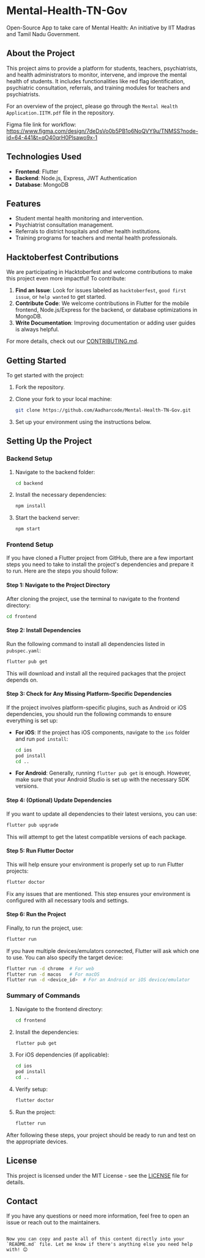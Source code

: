 # Mental-Health-TN-Gov

Open-Source App to take care of Mental Health: An initiative by IIT Madras and Tamil Nadu Government.

## About the Project

This project aims to provide a platform for students, teachers, psychiatrists, and health administrators to monitor, intervene, and improve the mental health of students. It includes functionalities like red flag identification, psychiatric consultation, referrals, and training modules for teachers and psychiatrists.

For an overview of the project, please go through the `Mental Health Application.IITM.pdf` file in the repository.

Figma file link for workflow: https://www.figma.com/design/7deDsVo0b5PB1o6NoQVY9u/TNMSS?node-id=64-441&t=qO40qrH0Plsawo9x-1

## Technologies Used

- **Frontend**: Flutter
- **Backend**: Node.js, Express, JWT Authentication
- **Database**: MongoDB

## Features
- Student mental health monitoring and intervention.
- Psychiatrist consultation management.
- Referrals to district hospitals and other health institutions.
- Training programs for teachers and mental health professionals.

## Hacktoberfest Contributions

We are participating in Hacktoberfest and welcome contributions to make this project even more impactful! To contribute:

1. **Find an Issue**: Look for issues labeled as `hacktoberfest`, `good first issue`, or `help wanted` to get started.
2. **Contribute Code**: We welcome contributions in Flutter for the mobile frontend, Node.js/Express for the backend, or database optimizations in MongoDB.
3. **Write Documentation**: Improving documentation or adding user guides is always helpful.

For more details, check out our [CONTRIBUTING.md](CONTRIBUTING.md).

## Getting Started

To get started with the project:

1. Fork the repository.
2. Clone your fork to your local machine:

   ```sh
   git clone https://github.com/Aadharcode/Mental-Health-TN-Gov.git
   ```

3. Set up your environment using the instructions below.

## Setting Up the Project

### Backend Setup

1. Navigate to the backend folder:

   ```sh
   cd backend
   ```

2. Install the necessary dependencies:

   ```sh
   npm install
   ```

3. Start the backend server:

   ```sh
   npm start
   ```

### Frontend Setup

If you have cloned a Flutter project from GitHub, there are a few important steps you need to take to install the project's dependencies and prepare it to run. Here are the steps you should follow:

#### Step 1: Navigate to the Project Directory
After cloning the project, use the terminal to navigate to the frontend directory:

```sh
cd frontend
```

#### Step 2: Install Dependencies
Run the following command to install all dependencies listed in `pubspec.yaml`:

```sh
flutter pub get
```

This will download and install all the required packages that the project depends on.

#### Step 3: Check for Any Missing Platform-Specific Dependencies
If the project involves platform-specific plugins, such as Android or iOS dependencies, you should run the following commands to ensure everything is set up:

- **For iOS**:
  If the project has iOS components, navigate to the `ios` folder and run `pod install`:

  ```sh
  cd ios
  pod install
  cd ..
  ```

- **For Android**:
  Generally, running `flutter pub get` is enough. However, make sure that your Android Studio is set up with the necessary SDK versions.

#### Step 4: (Optional) Update Dependencies
If you want to update all dependencies to their latest versions, you can use:

```sh
flutter pub upgrade
```

This will attempt to get the latest compatible versions of each package.

#### Step 5: Run Flutter Doctor
This will help ensure your environment is properly set up to run Flutter projects:

```sh
flutter doctor
```

Fix any issues that are mentioned. This step ensures your environment is configured with all necessary tools and settings.

#### Step 6: Run the Project
Finally, to run the project, use:

```sh
flutter run
```

If you have multiple devices/emulators connected, Flutter will ask which one to use. You can also specify the target device:

```sh
flutter run -d chrome  # For web
flutter run -d macos   # For macOS
flutter run -d <device_id>  # For an Android or iOS device/emulator
```

### Summary of Commands
1. Navigate to the frontend directory:

   ```sh
   cd frontend
   ```

2. Install the dependencies:

   ```sh
   flutter pub get
   ```

3. For iOS dependencies (if applicable):

   ```sh
   cd ios
   pod install
   cd ..
   ```

4. Verify setup:

   ```sh
   flutter doctor
   ```

5. Run the project:

   ```sh
   flutter run
   ```

After following these steps, your project should be ready to run and test on the appropriate devices.

## License

This project is licensed under the MIT License - see the [LICENSE](LICENSE) file for details.

## Contact

If you have any questions or need more information, feel free to open an issue or reach out to the maintainers.
```

Now you can copy and paste all of this content directly into your `README.md` file. Let me know if there's anything else you need help with! 😊
